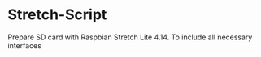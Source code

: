 # Stretch-Script
Prepare SD card with Raspbian Stretch Lite 4.14. 
To include all necessary interfaces 
